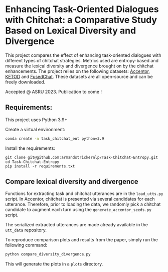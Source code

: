 # Enhancing Task-Oriented Dialogues with Chitchat: a Comparative Study Based on Lexical Diversity and Divergence
This project compares the effect of enhancing task-oriented dialogues with different types of chitchat strategies. Metrics used are entropy-based and measure the lexical diversity and divergence brought on by the chitchat enhancements. The project relies on the following datasets: [Accentor](https://github.com/facebookresearch/accentor), [KETOD](https://github.com/facebookresearch/ketod) and [FusedChat](https://github.com/tomyoung903/FusedChat).  These datasets are all open-source and can be freely downloaded.  

Accepted @ ASRU 2023. Publication to come !



## Requirements:

This project uses Python 3.9+

Create a virtual environment:

```bash
conda create -n task_chitchat_ent python=3.9
```

Install the requirements:
```bas
git clone git@github.com:armandstrickernlp/Task-Chitchat-Entropy.git
cd Task-Chitchat-Entropy
pip install -r requirements.txt
```

## Compare lexical diversity and divergence
Functions for extracting task and chitchat utterances are in the `load_utts.py` script. In Accentor, chitchat is presented via several candidates for each utterance. Therefore, prior to loading the data, we randomly pick a chitchat candidate to augment each turn using the `generate_accentor_seeds.py` script.  

The serialized extracted utterances are made already available in the `utt_data` repository.  

To reproduce comparison plots and results from the paper, simply run the following command:

```bash
python compare_diversity_divergence.py
```

This will generate the plots in a `plots` directory.
